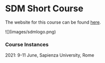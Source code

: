 # SDM Short Course

The website for this course can be found [here](https://bobmuscarella.github.io/SDM-course).

<a>
![](images/sdmlogo.png)
</a>

### Course Instances
2021: 9-11 June, Sapienza University, Rome
